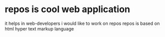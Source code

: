 # repos is cool web application
it helps in web-developers
i would like to work on repos
repos is based on html
hyper text markup language
